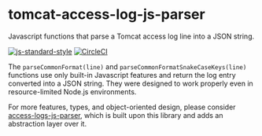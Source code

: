 # tomcat-access-log-js-parser

Javascript functions that parse a Tomcat access log line into a JSON string.

[![js-standard-style][1]][2] [![CircleCI][3]][4]

The `parseCommonFormat(line)` and `parseCommonFormatSnakeCaseKeys(line)` functions use only
built-in Javascript features and return the log entry converted into a JSON string. They were
designed to work properly even in resource-limited Node.js environments.

For more features, types, and object-oriented design, please consider [access-logs-js-parser][5],
which is built upon this library and adds an abstraction layer over it.

[1]: https://img.shields.io/badge/code%20style-standard-brightgreen.svg
[2]: http://standardjs.com
[3]: https://circleci.com/gh/ricardolsmendes/tomcat-access-log-js-parser.svg?style=svg
[4]: https://circleci.com/gh/ricardolsmendes/tomcat-access-log-js-parser
[5]: https://github.com/ricardolsmendes/access-logs-js-parser
